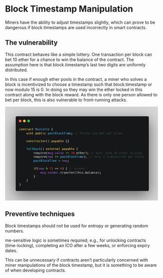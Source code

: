 # Block Timestamp Manipulation

Miners have the ability to adjust timestamps slightly, which can prove to be dangerous if block timestamps are used incorrectly in smart contracts.


The vulnerability
-

This contract behaves like a simple lottery. One transaction per block can bet 10 ether for a chance to win the balance of the contract. The assumption here is that block.timestamp’s last two digits are uniformly distributed.

In this case if enough ether pools in the contract, a miner who solves a block is incentivized to choose a timestamp such that block.timestamp or now modulo 15 is 0. In doing so they may win the ether locked in this contract along with the block
reward. As there is only one person allowed to bet per block, this is also vulnerable to front-running attacks.

![Alt text](image/Block.timestamp/block.timestamp.png)


Preventive techniques
-

Block timestamps should not be used for entropy or generating random numbers.

me-sensitive logic is sometimes required; e.g., for unlocking contracts (time-locking), completing an ICO after a few weeks, or enforcing expiry dates.

This can be unnecessary if contracts aren’t particularly concerned with miner manipulations of the block timestamp, but it is something to be aware of when developing contracts.